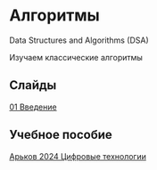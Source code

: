 # Алгоритмы
Data Structures and Algorithms (DSA)

Изучаем классические алгоритмы

## Слайды

[01 Введение](https://github.com/Valentin-Arkov/Algorithms/blob/main/Slides/ALG_01_Intro.pdf)

## Учебное пособие

[Арьков 2024 Цифровые технологии](https://ridero.ru/books/cifrovye_tekhnologii_i_iskusstvennyi_intellekt/)

